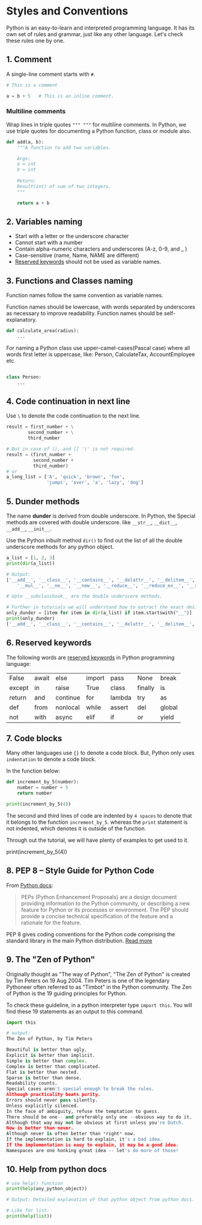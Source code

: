 # Styles and Conventions

Python is an easy-to-learn and interpreted programming language. It has its own set of rules and grammar, just like any other language. Let's check these rules one by one.

## 1. Comment

A single-line comment starts with `#`.

```python
# This is a comment

a = b + 5   # This is an inline comment. 
```

### Multiline comments

Wrap lines in triple quotes  `""" """` for multiline comments. In Python, we use triple quotes for documenting a Python function, class or module also.

```python
def add(a, b):
    """A function to add two variables.

    Args:
    a = int
    b = int 
    
    Return:
    Result(int) of sum of two integers.
    """

    return a + b
```

## 2. Variables naming

- Start with a letter or the underscore character
- Cannot start with a number
- Contain alpha-numeric characters and underscores (A-z, 0-9, and _ )
- Case-sensitive (name, Name, NAME are different)
- [Reserved keywords](https://github.com/CodingMantras/python-tutorials/blob/master/1_getting_started/6_styles_and_conventions.md#6-reserved-keywords) should not be used as variable names.

## 3. Functions and Classes naming

Function names follow the same convention as variable names.

Function names should be lowercase, with words separated by underscores as necessary to improve readability. Function names should be self-explanatory.

```python
def calculate_area(radius):
    ...
```

For naming a Python class use upper-camel-cases(Pascal case) where all words first letter is uppercase, like: Person, CalculateTax, AccountEmployee etc

```python

class Person:
    ...
```

## 4. Code continuation in next line

Use `\` to denote the code continuation to the next line.

```python
result = first_number + \
        second_number + \
        third_number

# But in case of (), and [] '\' is not required.
result = (first_number +
          second_number +
          third_number)
# or
a_long_list = ['A', 'quick', 'brown', 'fox',
               'jumps', 'over', 'a', 'lazy', 'dog']
```

## 5. Dunder methods

The name **dunder** is derived from double underscore. In Python, the Special methods are covered with double underscore. like `__str__`, `__dict__`, `__add__`, `__init__`.

Use the Python inbuilt method `dir()` to find out the list of all the double underscore methods for any python object.

```python
a_list = [1, 2, 3]
print(dir(a_list))

# Output:
['__add__', '__class__', '__contains__', '__delattr__', '__delitem__', '__dir__', '__doc__', '__eq__', '__format__', '__ge__', '__getattribute__', '__getitem__', '__gt__', '__hash__', '__iadd__', '__imul__', '__init__', '__init_subclass__', '__iter__', '__le__', '__len__', '__lt__',
    '__mul__', '__ne__', '__new__', '__reduce__', '__reduce_ex__', '__repr__', '__reversed__', '__rmul__', '__setattr__', '__setitem__', '__sizeof__', '__str__', '__subclasshook__', 'append', 'clear', 'copy', 'count', 'extend', 'index', 'insert', 'pop', 'remove', 'reverse', 'sort']

# Upto __subclasshook__ are the double underscore methods.

# Further in tutorials we will understand how to extract the exact desired things from a list, like:
only_dunder = [item for item in dir(a_list) if item.startswith("__")]
print(only_dunder)
['__add__', '__class__', '__contains__', '__delattr__', '__delitem__', '__dir__', '__doc__', '__eq__', '__format__', '__ge__', '__getattribute__', '__getitem__', '__gt__', '__hash__', '__iadd__', '__imul__', '__init__', '__init_subclass__', '__iter__', '__le__', '__len__', '__lt__', '__mul__', '__ne__', '__new__', '__reduce__', '__reduce_ex__', '__repr__', '__reversed__', '__rmul__', '__setattr__', '__setitem__', '__sizeof__', '__str__', '__subclasshook__']
```

## 6. Reserved keywords

The following words are [reserved keywords](https://docs.python.org/3.8/reference/lexical_analysis.html#keywords) in Python programming language:

||||||||
|-----|-----|-----|-----|-----|-----|-----|
|False|await|else |import|pass|None|break|
|except|in|raise|True|class|finally|is|
|return|and|continue|for|lambda|try|as|
|def|from|nonlocal|while|assert|del|global|
|not|with|async|elif|if|or|yield|

## 7. Code blocks

Many other languages use `{}` to denote a code block. But, Python only uses `indentation` to denote a code block.

In the function below:

```python
def increment_by_5(number):
    number = number + 5
    return number

print(increment_by_5(4))
```

The second and third lines of code are indented by `4 spaces` to denote that it belongs to the function `increment_by_5`. whereas the `print` statement is not indented, which denotes it is outside of the function.

Through out the tutorial, we will have plenty of examples to get used to it.

print(increment_by_5(4))

## 8. PEP 8 – Style Guide for Python Code

From [Python docs](https://peps.python.org/pep-0001/):
> PEPs (Python Enhancement Proposals) are a design document providing information to the Python community, or describing a new feature for Python or its processes or environment. The PEP should provide a concise technical specification of the feature and a rationale for the feature.

PEP 8 gives coding conventions for the Python code comprising the standard library in the main Python distribution.
[Read more](https://peps.python.org/pep-0008/)

## 9. The "Zen of Python"

Originally thought as "The way of Python", "The Zen of Python" is created by Tim Peters on 19 Aug 2004. Tim Peters is one of the legendary Pythoneer often referred to as "Timbot" in the Python community. The Zen of Python is the 19 guiding principles for Python.

To check these guideline, in a python interpreter type `import this`. You will find these 19 statements as an output to this command.

```python
import this

# output:
The Zen of Python, by Tim Peters

Beautiful is better than ugly.
Explicit is better than implicit.
Simple is better than complex.
Complex is better than complicated.
Flat is better than nested.
Sparse is better than dense.
Readability counts.
Special cases aren't special enough to break the rules.
Although practicality beats purity.
Errors should never pass silently.
Unless explicitly silenced.
In the face of ambiguity, refuse the temptation to guess.
There should be one-- and preferably only one --obvious way to do it.
Although that way may not be obvious at first unless you're Dutch.
Now is better than never.
Although never is often better than *right* now.
If the implementation is hard to explain, it's a bad idea.
If the implementation is easy to explain, it may be a good idea.
Namespaces are one honking great idea -- let's do more of those!
```

## 10. Help from python docs

```python
# use help() function
print(help(any_python_object))

# Output: Detailed explanation of that python object from python docs.

# Like for list:
print(help(list))
```
